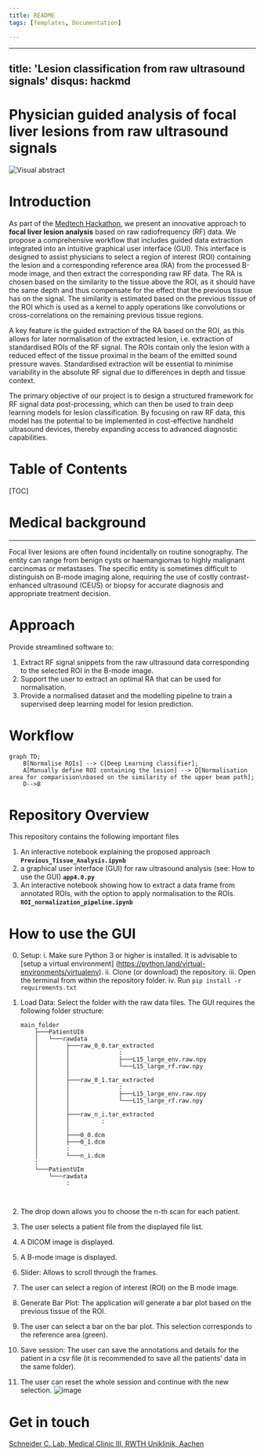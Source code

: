 ```yaml
---
title: README
tags: [Templates, Documentation]

---
```


---
title: 'Lesion classification from raw ultrasound signals'
disqus: hackmd
---

Physician guided analysis of focal liver lesions from raw ultrasound signals 
===

![Visual abstract](https://hackmd.io/_uploads/r1Dlo4JhC.png)

# Introduction
As part of the [Medtech Hackathon](https://github.com/Medtech-hackathon), we present an innovative approach to **focal liver lesion analysis** based on raw radiofrequency (RF) data. We propose a comprehensive workflow that includes guided data extraction integrated into an intuitive graphical user interface (GUI). This interface is designed to assist physicians to select a region of interest (ROI) containing the lesion and a corresponding reference area (RA) from the processed B-mode image, and then extract the corresponding raw RF data. The RA is chosen based on the similarity to the tissue above the ROI, as it should have the same depth and thus compensate for the effect that the previous tissue has on the signal. The similarity is estimated based on the previous tissue of the ROI which is used as a kernel to apply operations like convolutions or cross-correlations on the remaining previous tissue regions.

A key feature is the guided extraction of the RA based on the ROI, as this allows for later normalisation of the extracted lesion, i.e. extraction of standardised ROIs of the RF signal.
The ROIs contain only the lesion with a reduced effect of the tissue proximal in the beam of the emitted sound pressure waves. Standardised extraction will be essential to minimise variability in the absolute RF signal due to differences in depth and tissue context.


The primary objective of our project is to design a structured framework for RF signal data post-processing, which can then be used to train deep learning models for lesion classification. By focusing on raw RF data, this model has the potential to be implemented in cost-effective handheld ultrasound devices, thereby expanding access to advanced diagnostic capabilities.



# Table of Contents
[TOC]


# Medical background
---
Focal liver lesions are often found incidentally on routine sonography. The entity can range from benign cysts or haemangiomas to highly malignant carcinomas or metastases. The specific entity is sometimes difficult to distinguish on B-mode imaging alone, requiring the use of costly contrast-enhanced ultrasound (CEUS) or biopsy for accurate diagnosis and appropriate treatment decision.
# Approach
Provide streamlined software to:
1. Extract RF signal snippets from the raw ultrasound data corresponding to the selected ROI in the B-mode image.
2. Support the user to extract an optimal RA that can be used for normalisation.
3. Provide a normalised dataset and the modelling pipeline to train a supervised deep learning model for lesion prediction.
# Workflow

```mermaid
graph TD;
    B[Normalise ROIs] --> C[Deep Learning classifier];
    A[Manually define ROI containing the lesion] --> D[Normalisation area for comparision\nbased on the similarity of the upper beam path];
    D-->B
```

# Repository Overview
This repository contains the following important files
1. An interactive notebook explaining the proposed approach **``Previous_Tissue_Analysis.ipynb``** 
2. a graphical user interface (GUI) for raw ultrasound analysis (see: How to use the GUI) **``app4.0.py``** 
3. An interactive notebook showing how to extract a data frame from annotated ROIs, with the option to apply normalisation to the ROIs. 
**``ROI_normalization_pipeline.ipynb``** 


# How to use the GUI

0. Setup:
    i. Make sure Python 3 or higher is installed. It is advisable to  [setup a virtual environment] (https://python.land/virtual-environments/virtualenv).
    ii. Clone (or download) the repository.
    iii. Open the terminal from within the repository folder.
    iv. Run `pip install -r requirements.txt`

2. Load Data: Select the folder with the raw data files. The GUI requires the following folder structure: 

    ```
    main_folder
        ├───PatientUI0
        │   └───rawdata
        │        ├───raw_0_0.tar_extracted
        │        │              :
        │        │              ├───L15_large_env.raw.npy
        │        │              └───L15_large_rf.raw.npy
        │        │              
        │        ├───raw_0_1.tar_extracted
        │        │              :
        │        │              ├───L15_large_env.raw.npy
        │        │              └───L15_large_rf.raw.npy
        │        │
        │        ├───raw_n_i.tar_extracted
        │        │         :
        │        │ 
        │        ├───0_0.dcm
        │        ├───0_1.dcm
        │        :
        │        └───n_i.dcm
        :
        └───PatientUIm
            └───rawdata
                 :
    
        
2. The drop down allows you to choose the n-th scan for each patient.
3. The user selects a patient file from the displayed file list.
4. A DICOM image is displayed.
5. A B-mode image is displayed. 
6. Slider: Allows  to scroll through the frames.
7. The user can select a region of interest (ROI) on the B mode image.
8. Generate Bar Plot: The application will generate a bar plot based on the previous tissue of the ROI. 
9. The user can select a bar on the bar plot. This selection corresponds to the reference area (green). 
10. Save session: The user can save the annotations and details  for the patient in a csv file (it is recommended to save all the patients' data in the same folder).
11. The user can reset the whole session and continue with the new selection.
![image](https://hackmd.io/_uploads/BkvlCmCjC.png)



# Get in touch
[Schneider C. Lab, Medical Clinic III, RWTH Uniklinik, Aachen](https://www.ukaachen.de/kliniken-institute/klinik-fuer-gastroenterologie-stoffwechselerkrankungen-und-internistische-intensivmedizin-med-klinik-iii/forschung/ag-schneider-carolin/)

